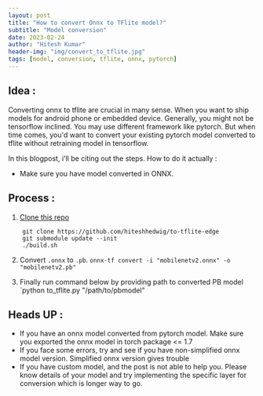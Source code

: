 ```yaml
---
layout: post
title: "How to convert Onnx to TFlite model?"
subtitle: "Model conversion"
date: 2023-02-24
author: "Hitesh Kumar"
header-img: "img/convert_to_tflite.jpg"
tags: [model, conversion, tflite, onnx, pytorch]
---
```


## Idea :

Converting onnx to tflite are crucial in many sense. When you want to ship models for android phone or embedded device. Generally, you might not be tensorflow inclined. You may use different framework like pytorch. But when time comes, you'd want to convert your existing pytorch model converted to tflite without retraining model in tensorflow. 

In this blogpost, i'll be citing out the steps. How to do it actually :

- Make sure you have model converted in ONNX.

## Process :

1. [Clone this repo](https://github.com/hiteshhedwig/to-tflite-edge) 
```
	git clone https://github.com/hiteshhedwig/to-tflite-edge
	git submodule update --init
	./build.sh
```


2. Convert `.onnx` to `.pb`. 
	`onnx-tf convert -i "mobilenetv2.onnx" -o  "mobilenetv2.pb"`

3. Finally run command below by providing path to converted PB model
	`python to_tflite.py "/path/to/pbmodel"


## Heads UP :
-   If you have an onnx model converted from pytorch model. Make sure you exported the onnx model in torch package <= 1.7
-   If you face some errors, try and see if you have non-simplified onnx model version. Simplified onnx version gives trouble
-  If you have custom model, and the post is not able to help you. Please know details of your model and try implementing the specific layer for conversion which is longer way to go.